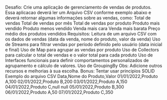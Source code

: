 Desafio: Crie uma aplicação de gerenciamento de vendas de produtos.
Essa aplicacao deverá ler um Arquivo CSV conforme exemplo abaixo e deverá
retornar algumas informações sobre as vendas, como:
Total de vendas
Total de vendas por mês
Total de vendas por produto
Produto mais vendido
Produto menos vendido
Venda mais cara
Venda mais barata
Preço médio dos produtos vendidos
Requisitos:
Leitura de um arquivo CSV com os dados de vendas (data da venda, nome do produto, valor da venda)
Uso de Streams para filtrar vendas por período definido pelo usuário (data inicial e final)
Uso de Map para agrupar as vendas por produto
Uso de Collectors para calcular o total de vendas e o valor total para cada produto
Uso de Interfaces funcionais para definir comportamentos personalizados de agrupamento e cálculo de valores.
Uso de GroupingBy
Obs: Adicione outros recursos e melhorias à sua escolha.
Bonus: Tentar usar principios SOLID
Exemplo do arquivo CSV
Data,Nome do Produto,Valor
01/01/2022,Produto A,100
02/01/2022,Produto B,200
03/01/2022,Produto A,150
04/01/2022,Produto C,null
null
05/01/2022,Produto B,300
06/01/2022,Produto A,50
07/01/2022,Produto C,350